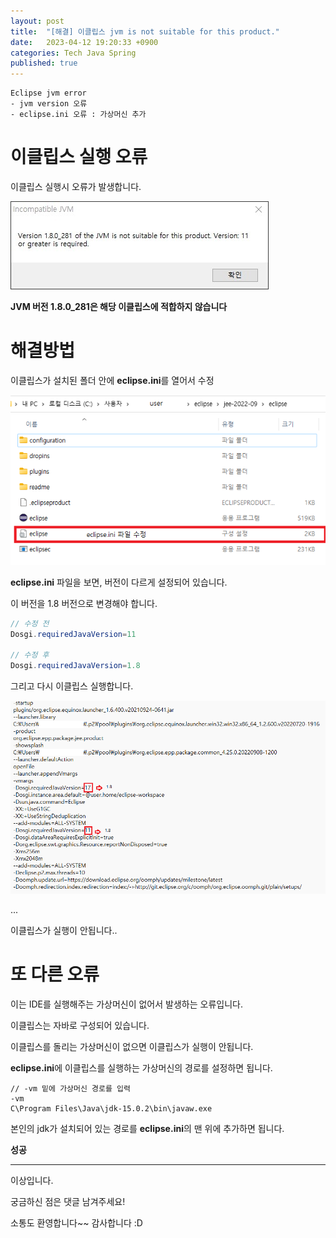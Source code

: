 ```yaml
---
layout: post
title:  "[해결] 이클립스 jvm is not suitable for this product."
date:   2023-04-12 19:20:33 +0900
categories: Tech Java Spring
published: true
---
```

```
Eclipse jvm error
- jvm version 오류
- eclipse.ini 오류 : 가상머신 추가
```

# 이클립스 실행 오류

이클립스 실행시 오류가 발생합니다.

![Eclipse_jvm_error1.jpeg](/assets/img/Tech/Java/Eclipse_jvm_error/Eclipse_jvm_error1.jpeg)

**JVM 버전 1.8.0_281은 해당 이클립스에 적합하지 않습니다**

# 해결방법

이클립스가 설치된 폴더 안에 **eclipse.ini**를 열어서 수정

![Eclipse_jvm_error2.png](/assets/img/Tech/Java/Eclipse_jvm_error/Eclipse_jvm_error2.png)

**eclipse.ini** 파일을 보면, 버전이 다르게 설정되어 있습니다.

이 버전을 1.8 버전으로 변경해야 합니다.

```java
// 수정 전
Dosgi.requiredJavaVersion=11

// 수정 후
Dosgi.requiredJavaVersion=1.8
```

그리고 다시 이클립스 실행합니다.

![Eclipse_jvm_error3.png](/assets/img/Tech/Java/Eclipse_jvm_error/Eclipse_jvm_error3.png)

...

이클립스가 실행이 안됩니다..

# 또 다른 오류

이는 IDE를 실행해주는 가상머신이 없어서 발생하는 오류입니다.

이클립스는 자바로 구성되어 있습니다.

이클립스를 돌리는 가상머신이 없으면 이클립스가 실행이 안됩니다.

**eclipse.ini**에 이클립스를 실행하는 가상머신의 경로를 설정하면 됩니다.

```
// -vm 밑에 가상머신 경로를 입력 
-vm
C\Program Files\Java\jdk-15.0.2\bin\javaw.exe
```

본인의 jdk가 설치되어 있는 경로를 **eclipse.ini**의 맨 위에 추가하면 됩니다.

**성공**

---

이상입니다.

궁금하신 점은 댓글 남겨주세요!

소통도 환영합니다~~ 감사합니다 :D